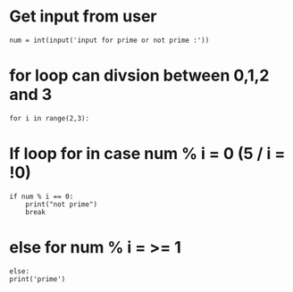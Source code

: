 # Get input from user 
    num = int(input('input for prime or not prime :'))
# for loop can divsion between 0,1,2 and 3 
    for i in range(2,3):
# If loop for in case num % i = 0 (5 / i = !0)
    if num % i == 0:
        print("not prime")
        break
# else for num % i = >= 1 
    else:
    print('prime')
